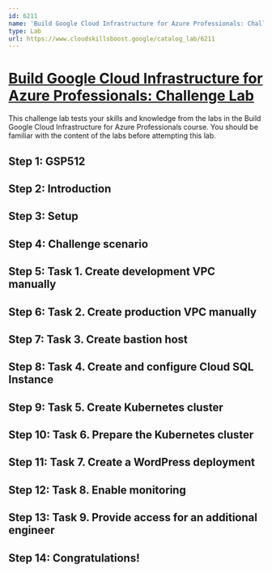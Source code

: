 ```yaml
---
id: 6211
name: 'Build Google Cloud Infrastructure for Azure Professionals: Challenge Lab'
type: Lab
url: https://www.cloudskillsboost.google/catalog_lab/6211
---
```


# [Build Google Cloud Infrastructure for Azure Professionals: Challenge Lab](https://www.cloudskillsboost.google/catalog_lab/6211)

This challenge lab tests your skills and knowledge from the labs in the Build Google Cloud Infrastructure for Azure Professionals course. You should be familiar with the content of the labs before attempting this lab.

## Step 1: GSP512

## Step 2: Introduction

## Step 3: Setup

## Step 4: Challenge scenario

## Step 5: Task 1. Create development VPC manually

## Step 6: Task 2. Create production VPC manually

## Step 7: Task 3. Create bastion host

## Step 8: Task 4. Create and configure Cloud SQL Instance

## Step 9: Task 5. Create Kubernetes cluster

## Step 10: Task 6. Prepare the Kubernetes cluster

## Step 11: Task 7. Create a WordPress deployment

## Step 12: Task 8. Enable monitoring

## Step 13: Task 9. Provide access for an additional engineer

## Step 14: Congratulations!
